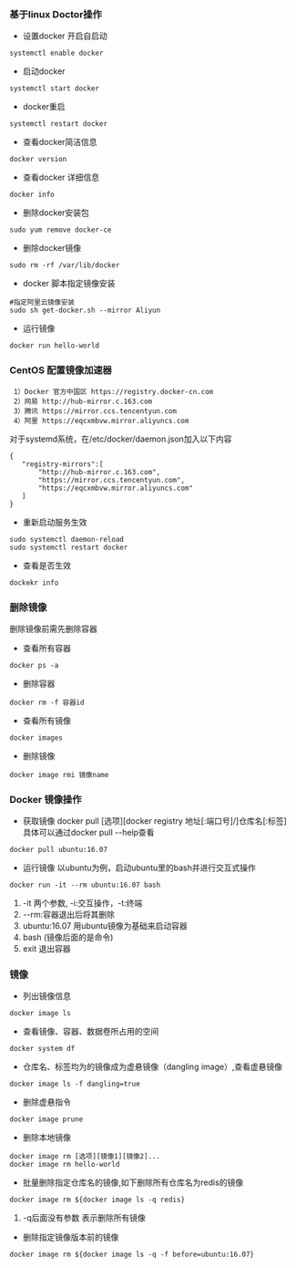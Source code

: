 ### 基于linux Doctor操作
- 设置docker 开启自启动
~~~
systemctl enable docker
~~~
- 启动docker
~~~
systemctl start docker
~~~
- docker重启
~~~
systemctl restart docker
~~~
- 查看docker简洁信息
~~~
docker version
~~~
- 查看docker 详细信息
~~~
docker info
~~~
- 删除docker安装包
~~~
sudo yum remove docker-ce
~~~
- 删除docker镜像
~~~
sudo rm -rf /var/lib/docker
~~~
- docker 脚本指定镜像安装
~~~
#指定阿里云镜像安装
sudo sh get-docker.sh --mirror Aliyun
~~~

- 运行镜像
~~~
docker run hello-world
~~~

### CentOS 配置镜像加速器 
~~~
 1）Docker 官方中国区 https://registry.docker-cn.com
 2）网易 http://hub-mirror.c.163.com
 3）腾讯 https://mirror.ccs.tencentyun.com
 4）阿里 https://eqcxmbvw.mirror.aliyuncs.com
~~~
对于systemd系统，在/etc/docker/daemon.json加入以下内容
~~~
{
   "registry-mirrors":[
       "http://hub-mirror.c.163.com",
       "https://mirror.ccs.tencentyun.com",
       "https://eqcxmbvw.mirror.aliyuncs.com"
   ]
}
~~~
- 重新启动服务生效
~~~
sudo systemctl daemon-reload
sudo systemctl restart docker
~~~
- 查看是否生效
~~~
dockekr info
~~~
### 删除镜像
删除镜像前需先删除容器
- 查看所有容器
~~~
docker ps -a
~~~
- 删除容器
~~~
docker rm -f 容器id
~~~
- 查看所有镜像
~~~
docker images
~~~
- 删除镜像
~~~
docker image rmi 镜像name
~~~

### Docker 镜像操作
- 获取镜像
docker pull [选项][docker registry 地址[:端口号]/]仓库名[:标签]
具体可以通过docker pull --help查看
~~~
docker pull ubuntu:16.07
~~~
- 运行镜像
以ubuntu为例，启动ubuntu里的bash并进行交互式操作
~~~
docker run -it --rm ubuntu:16.07 bash
~~~
1. -it 两个参数, -i:交互操作，-t:终端
2. --rm:容器退出后将其删除
3. ubuntu:16.07 用ubuntu镜像为基础来启动容器
4. bash (镜像后面的是命令)
5. exit 退出容器

### 镜像
- 列出镜像信息
~~~
docker image ls
~~~
- 查看镜像、容器、数据卷所占用的空间
~~~
docker system df
~~~
- 仓库名、标签均为<none>的镜像成为虚悬镜像（dangling image）,查看虚悬镜像
 ~~~
 docker image ls -f dangling=true
 ~~~
 - 删除虚悬指令
 ~~~
 docker image prune
 ~~~
- 删除本地镜像
 ~~~
 docker image rm [选项][镜像1][镜像2]...
 docker image rm hello-world
 ~~~
 - 批量删除指定仓库名的镜像,如下删除所有仓库名为redis的镜像
 ~~~
 docker image rm ${docker image ls -q redis}
 ~~~
 1. -q后面没有参数 表示删除所有镜像
 - 删除指定镜像版本前的镜像
 ~~~
 docker image rm ${docker image ls -q -f before=ubuntu:16.07}
 ~~~
 
